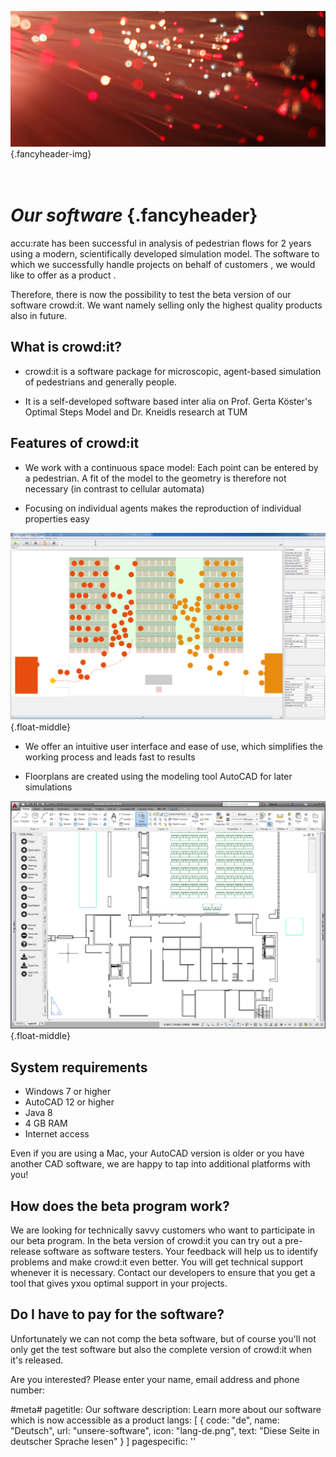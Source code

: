 ﻿![](/img/accurate-bild-4.jpg) {.fancyheader-img}
# <br />*Our software* {.fancyheader}

accu:rate has been successful in analysis of pedestrian flows for 2 years using a modern, scientifically developed simulation model. The software to which we successfully handle projects on behalf of customers , we would like to offer as a product .

Therefore, there is now the possibility to test the beta version of our software crowd:it. We want namely selling only the highest quality products also in future.


## What is crowd:it?

* crowd:it is a software package for microscopic, agent-based simulation of pedestrians and generally people.

* It is a self-developed software based inter alia on Prof. Gerta Köster's Optimal Steps Model and Dr. Kneidls research at TUM


## Features of crowd:it

* We work with a continuous space model: Each point can be entered by a pedestrian. A fit of the model to the geometry is therefore not necessary (in contrast to cellular automata)

* Focusing on individual agents makes the reproduction of individual properties easy

![Screenshot Simulation with Crowd:it](/img/screenshot-crowd-it.png){.float-middle}

* We offer an intuitive user interface and ease of use, which simplifies the working process and leads fast to results

* Floorplans are created using the modeling tool AutoCAD for later simulations

![Screenshot AutoCAD 2015](/img/screenshot-autocad-2015.png){.float-middle}


## System requirements

* Windows 7 or higher
* AutoCAD 12 or higher
* Java 8
* 4 GB RAM
* Internet access

Even if you are using a Mac, your AutoCAD version is older or you have another CAD software, we are happy to tap into additional platforms with you!


## How does the beta program work?

We are looking for technically savvy customers who want to participate in our beta program. In the beta version of crowd:it you can try out a pre-release software as software testers. 
Your feedback will help us to identify problems and make crowd:it even better. 
You will get technical support whenever it is necessary.
Contact our developers to ensure that you get a tool that gives yxou optimal support in your projects.


## Do I have to pay for the software?

Unfortunately we can not comp the beta software, but of course you'll not only get the test software but also the complete version of crowd:it when it's released.


Are you interested? Please enter your name, email address and phone number:

#meta#
pagetitle: Our software
description: Learn more about our software which is now accessible as a product
langs: [
    { code: "de", name: "Deutsch", url: "unsere-software", icon: "lang-de.png", text: "Diese Seite in deutscher Sprache lesen" }
]
pagespecific: '<link rel="alternate" href="http://www.accu-rate.de/unsere-software" hreflang="x-default" />'

